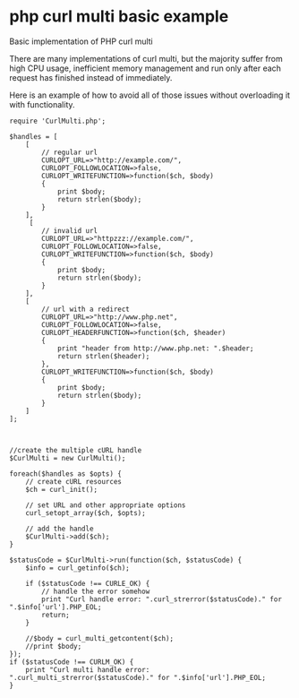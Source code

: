 # php curl multi basic example
Basic implementation of PHP curl multi

There are many implementations of curl multi, but the majority suffer from high CPU usage, inefficient memory management and run only after each request has finished instead of immediately.

Here is an example of how to avoid all of those issues without overloading it with functionality.

```
require 'CurlMulti.php';

$handles = [
    [
        // regular url
        CURLOPT_URL=>"http://example.com/",
        CURLOPT_FOLLOWLOCATION=>false,
        CURLOPT_WRITEFUNCTION=>function($ch, $body)
        {
            print $body;
            return strlen($body);
        }
    ],
     [
        // invalid url
        CURLOPT_URL=>"httpzzz://example.com/",
        CURLOPT_FOLLOWLOCATION=>false,
        CURLOPT_WRITEFUNCTION=>function($ch, $body)
        {
            print $body;
            return strlen($body);
        }
    ],
    [
        // url with a redirect
        CURLOPT_URL=>"http://www.php.net",
        CURLOPT_FOLLOWLOCATION=>false,
        CURLOPT_HEADERFUNCTION=>function($ch, $header)
        {
            print "header from http://www.php.net: ".$header;
            return strlen($header);
        },
        CURLOPT_WRITEFUNCTION=>function($ch, $body)
        {
            print $body;
            return strlen($body);
        }
    ]
];



//create the multiple cURL handle
$CurlMulti = new CurlMulti();

foreach($handles as $opts) {
    // create cURL resources
    $ch = curl_init();

    // set URL and other appropriate options
    curl_setopt_array($ch, $opts);

    // add the handle
    $CurlMulti->add($ch);
}

$statusCode = $CurlMulti->run(function($ch, $statusCode) {
    $info = curl_getinfo($ch);

    if ($statusCode !== CURLE_OK) {
        // handle the error somehow
        print "Curl handle error: ".curl_strerror($statusCode)." for ".$info['url'].PHP_EOL;
        return;
    }

    //$body = curl_multi_getcontent($ch);
    //print $body;
});
if ($statusCode !== CURLM_OK) {
    print "Curl multi handle error: ".curl_multi_strerror($statusCode)." for ".$info['url'].PHP_EOL;
}
```
